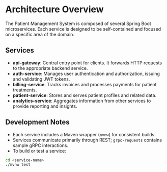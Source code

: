 # Architecture Overview

The Patient Management System is composed of several Spring Boot microservices. Each service is designed to be self-contained and focused on a specific area of the domain.

## Services

- **api-gateway**: Central entry point for clients. It forwards HTTP requests to the appropriate backend service.
- **auth-service**: Manages user authentication and authorization, issuing and validating JWT tokens.
- **billing-service**: Tracks invoices and processes payments for patient treatments.
- **patient-service**: Stores and serves patient profiles and related data.
- **analytics-service**: Aggregates information from other services to provide reporting and insights.

## Development Notes

- Each service includes a Maven wrapper (`mvnw`) for consistent builds.
- Services communicate primarily through REST; `grpc-requests` contains sample gRPC interactions.
- To build or test a service:

```bash
cd <service-name>
./mvnw test
```

